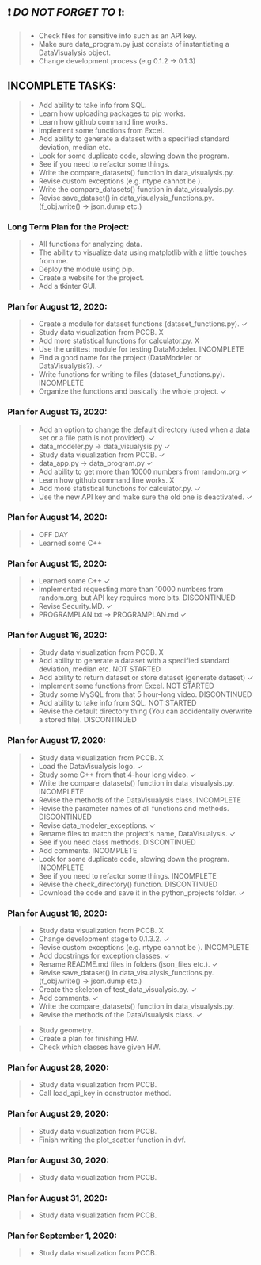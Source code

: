 ## :heavy_exclamation_mark: *DO NOT FORGET TO* :heavy_exclamation_mark::
>- Check files for sensitive info such as an API key.
>- Make sure data_program.py just consists of instantiating a DataVisualysis object.
>- Change development process (e.g 0.1.2 -> 0.1.3)


## INCOMPLETE TASKS:
>- Add ability to take info from SQL.
>- Learn how uploading packages to pip works.
>- Learn how github command line works.
>- Implement some functions from Excel.
>- Add ability to generate a dataset with a specified standard deviation, median etc.
>- Look for some duplicate code, slowing down the program.
>- See if you need to refactor some things.
>- Write the compare_datasets() function in data_visualysis.py.
>- Revise custom exceptions (e.g. ntype cannot be <inputvalue>).
>- Write the compare_datasets() function in data_visualysis.py.
>- Revise save_dataset() in data_visualysis_functions.py. (f_obj.write() -> json.dump etc.)


### Long Term Plan for the Project:
>- All functions for analyzing data.
>- The ability to visualize data using matplotlib with a little touches from me.
>- Deploy the module using pip.
>- Create a website for the project.
>- Add a tkinter GUI.


### Plan for August 12, 2020:
>- Create a module for dataset functions (dataset_functions.py). ✓
>- Study data visualization from PCCB. X
>- Add more statistical functions for calculator.py. X
>- Use the unittest module for testing DataModeler. INCOMPLETE
>- Find a good name for the project (DataModeler or DataVisualysis?). ✓
>- Write functions for writing to files (dataset_functions.py). INCOMPLETE
>- Organize the functions and basically the whole project. ✓


### Plan for August 13, 2020:
>- Add an option to change the default directory (used when a data set or a file path is not provided). ✓
>- data_modeler.py -> data_visualysis.py ✓
>- Study data visualization from PCCB. ✓
>- data_app.py -> data_program.py ✓
>- Add ability to get more than 10000 numbers from random.org ✓
>- Learn how github command line works. X
>- Add more statistical functions for calculator.py. ✓
>- Use the new API key and make sure the old one is deactivated. ✓


### Plan for August 14, 2020:
>- OFF DAY
>- Learned some C++


### Plan for August 15, 2020:
>- Learned some C++ ✓
>- Implemented requesting more than 10000 numbers from random.org,
>but API key requires more bits. DISCONTINUED
>- Revise Security.MD. ✓
>- PROGRAMPLAN.txt -> PROGRAMPLAN.md ✓


### Plan for August 16, 2020:
>- Study data visualization from PCCB. X
>- Add ability to generate a dataset with a specified standard deviation, median etc. NOT STARTED
>- Add ability to return dataset or store dataset (generate dataset) ✓
>- Implement some functions from Excel. NOT STARTED
>- Study some MySQL from that 5 hour-long video. DISCONTINUED
>- Add ability to take info from SQL. NOT STARTED
>- Revise the default directory thing (You can accidentally overwrite a stored file). DISCONTINUED


### Plan for August 17, 2020:
>- Study data visualization from PCCB. X
>- Load the DataVisualysis logo. ✓
>- Study some C++ from that 4-hour long video. ✓
>- Write the compare_datasets() function in data_visualysis.py. INCOMPLETE
>- Revise the methods of the DataVisualysis class. INCOMPLETE
>- Revise the parameter names of all functions and methods. DISCONTINUED
>- Revise data_modeler_exceptions. ✓
>- Rename files to match the project's name, DataVisualysis. ✓
>- See if you need class methods. DISCONTINUED
>- Add comments. INCOMPLETE
>- Look for some duplicate code, slowing down the program. INCOMPLETE
>- See if you need to refactor some things. INCOMPLETE
>- Revise the check_directory() function. DISCONTINUED
>- Download the code and save it in the python_projects folder. ✓


### Plan for August 18, 2020:
>- Study data visualization from PCCB. X
>- Change development stage to 0.1.3.2. ✓
>- Revise custom exceptions (e.g. ntype cannot be <inputvalue>). INCOMPLETE
>- Add docstrings for exception classes. ✓
>- Rename README.md files in folders (json_files etc.). ✓
>- Revise save_dataset() in data_visualysis_functions.py. (f_obj.write() -> json.dump etc.)
>- Create the skeleton of test_data_visualysis.py. ✓
>- Add comments. ✓
>- Write the compare_datasets() function in data_visualysis.py.
>- Revise the methods of the DataVisualysis class. ✓


>- Study geometry.
>- Create a plan for finishing HW.
>- Check which classes have given HW.


### Plan for August 28, 2020:
>- Study data visualization from PCCB.
>- Call load_api_key in constructor method.


### Plan for August 29, 2020:
>- Study data visualization from PCCB.
>- Finish writing the plot_scatter function in dvf.


### Plan for August 30, 2020:
>- Study data visualization from PCCB.


### Plan for August 31, 2020:
>- Study data visualization from PCCB.


### Plan for September 1, 2020:
>- Study data visualization from PCCB.
